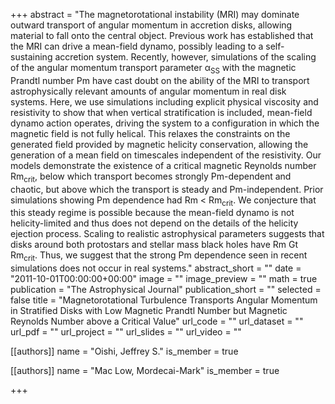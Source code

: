 +++
abstract = "The magnetorotational instability (MRI) may dominate outward transport of angular momentum in accretion disks, allowing material to fall onto the central object. Previous work has established that the MRI can drive a mean-field dynamo, possibly leading to a self-sustaining accretion system. Recently, however, simulations of the scaling of the angular momentum transport parameter α<SUB>SS</SUB> with the magnetic Prandtl number Pm have cast doubt on the ability of the MRI to transport astrophysically relevant amounts of angular momentum in real disk systems. Here, we use simulations including explicit physical viscosity and resistivity to show that when vertical stratification is included, mean-field dynamo action operates, driving the system to a configuration in which the magnetic field is not fully helical. This relaxes the constraints on the generated field provided by magnetic helicity conservation, allowing the generation of a mean field on timescales independent of the resistivity. Our models demonstrate the existence of a critical magnetic Reynolds number Rm<SUB>crit</SUB>, below which transport becomes strongly Pm-dependent and chaotic, but above which the transport is steady and Pm-independent. Prior simulations showing Pm dependence had Rm &lt; Rm<SUB>crit</SUB>. We conjecture that this steady regime is possible because the mean-field dynamo is not helicity-limited and thus does not depend on the details of the helicity ejection process. Scaling to realistic astrophysical parameters suggests that disks around both protostars and stellar mass black holes have Rm Gt Rm<SUB>crit</SUB>. Thus, we suggest that the strong Pm dependence seen in recent simulations does not occur in real systems."
abstract_short = ""
date = "2011-10-01T00:00:00+00:00"
image = ""
image_preview = ""
math = true
publication = "The Astrophysical Journal"
publication_short = ""
selected = false
title = "Magnetorotational Turbulence Transports Angular Momentum in Stratified Disks with Low Magnetic Prandtl Number but Magnetic Reynolds Number above a Critical Value"
url_code = ""
url_dataset = ""
url_pdf = ""
url_project = ""
url_slides = ""
url_video = ""



[[authors]]
    name = "Oishi, Jeffrey S."
    is_member = true


[[authors]]
    name = "Mac Low, Mordecai-Mark"
    is_member = true

+++
 